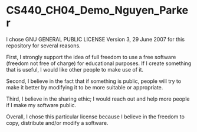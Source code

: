# CS440_CH04_Demo_Nguyen_Parker

I chose GNU GENERAL PUBLIC LICENSE Version 3, 29 June 2007 for this repository for several reasons.

First, I strongly support the idea of full freedom to use a free software (freedom not free of charge) for educational purposes. If I create something that is useful, I would like other people to make use of it.

Second, I believe in the fact that if something is public, people will try to make it better by modifying it to be more suitable or appropriate. 

Third, I believe in the sharing ethic; I would reach out and help more people if I make my software public.

Overall, I chose this particular license because I believe in the freedom to copy, distribute and/or modify a software.

